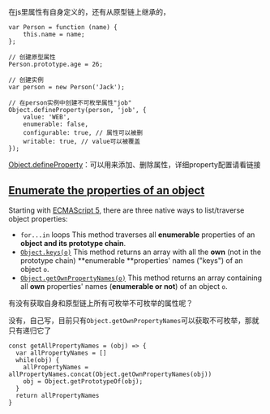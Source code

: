 在js里属性有自身定义的，还有从原型链上继承的，

```
var Person = function (name) {
    this.name = name;
};

// 创建原型属性
Person.prototype.age = 26;

// 创建实例
var person = new Person('Jack');

// 在person实例中创建不可枚举属性"job"
Object.defineProperty(person, 'job', {
    value: 'WEB',
    enumerable: false,
    configurable: true, // 属性可以被删
    writable: true, // value可以被覆盖
});
```

[Object.defineProperty](https://developer.mozilla.org/zh-CN/docs/Web/JavaScript/Reference/Global_Objects/Object/defineProperty?_blank)：可以用来添加、删除属性，详细property配置请看链接

## [Enumerate the properties of an object](https://developer.mozilla.org/en-US/docs/Web/JavaScript/Guide/Working_with_Objects#Enumerate_the_properties_of_an_object)

Starting with [ECMAScript 5](https://developer.mozilla.org/en-US/docs/Web/JavaScript/New_in_JavaScript/ECMAScript_5_support_in_Mozilla), there are three native ways to list/traverse object properties:

- `for...in` loops
  This method traverses all **enumerable** properties of an **object and its prototype chain**.
- [`Object.keys(o)`](https://developer.mozilla.org/en-US/docs/Web/JavaScript/Reference/Global_Objects/Object/keys)
  This method returns an array with all the **own** (not in the prototype chain) **enumerable **properties' names ("keys") of an object `o`.
- [`Object.getOwnPropertyNames(o)`](https://developer.mozilla.org/en-US/docs/Web/JavaScript/Reference/Global_Objects/Object/getOwnPropertyNames)
  This method returns an array containing all **own** properties' names (**enumerable or not**) of an object `o`.

有没有获取自身和原型链上所有可枚举不可枚举的属性呢？

没有，自己写，目前只有`Object.getOwnPropertyNames`可以获取不可枚举，那就只有递归它了

```
const getAllPropertyNames = (obj) => {
  var allPropertyNames = []
  while(obj) {
    allPropertyNames = allPropertyNames.concat(Object.getOwnPropertyNames(obj))
    obj = Object.getPrototypeOf(obj);
  }
  return allPropertyNames
}
```

